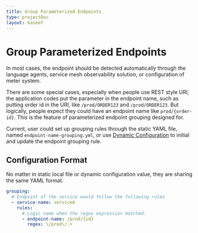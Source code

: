 ```yaml
---
title: Group Parameterized Endpoints
type: projectDoc
layout: baseof
---
```

# Group Parameterized Endpoints
In most cases, the endpoint should be detected automatically through the language agents, service mesh observability solution, 
or configuration of meter system.

There are some special cases, especially when people use REST style URI, the application codes put the parameter in the endpoint name, 
such as putting order id in the URI, like `/prod/ORDER123` and `/prod/ORDER123`. But logically, people expect they could
have an endpoint name like `prod/{order-id}`. This is the feature of parameterized endpoint grouping designed for.

Current, user could set up grouping rules through the static YAML file, named `endpoint-name-grouping.yml`,
or use [Dynamic Configuration](dynamic-config) to initial and update the endpoint grouping rule.

## Configuration Format
No matter in static local file or dynamic configuration value, they are sharing the same YAML format.

```yaml
grouping:
  # Endpoint of the service would follow the following rules
  - service-name: serviceA
    rules:
      # Logic name when the regex expression matched.
      - endpoint-name: /prod/{id}
        regex: \/prod\/.+
```